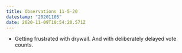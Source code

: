 ```yaml
---
title: Observations 11-5-20
datestamp: "20201105"
date: 2020-11-09T10:54:20.571Z
---
```

- Getting frustrated with drywall. And with deliberately delayed vote counts.